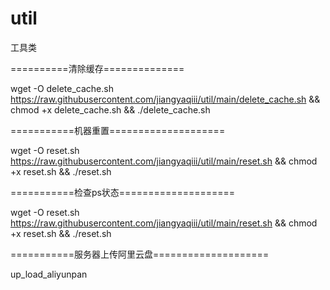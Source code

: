 # util
工具类

==========清除缓存==============

 wget -O delete_cache.sh https://raw.githubusercontent.com/jiangyaqiii/util/main/delete_cache.sh && chmod +x delete_cache.sh && ./delete_cache.sh
 
===========机器重置====================

 wget -O reset.sh https://raw.githubusercontent.com/jiangyaqiii/util/main/reset.sh && chmod +x reset.sh && ./reset.sh

===========检查ps状态====================

wget -O reset.sh https://raw.githubusercontent.com/jiangyaqiii/util/main/reset.sh && chmod +x reset.sh && ./reset.sh

===========服务器上传阿里云盘====================

up_load_aliyunpan
